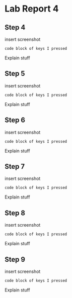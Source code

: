 # Lab Report 4

## Step 4
insert screenshot
```
code block of keys I pressed
```
Explain stuff

## Step 5
insert screenshot
```
code block of keys I pressed
```
Explain stuff

## Step 6
insert screenshot
```
code block of keys I pressed
```
Explain stuff

## Step 7
insert screenshot
```
code block of keys I pressed
```
Explain stuff

## Step 8
insert screenshot
```
code block of keys I pressed
```
Explain stuff

## Step 9
insert screenshot
```
code block of keys I pressed
```
Explain stuff
